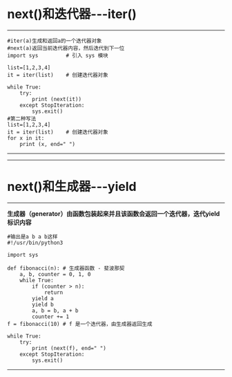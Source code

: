 # next()和迭代器---iter()<br> 
---------------------------------------------------------
```
#iter(a)生成和返回a的一个迭代器对象
#next(a)返回当前迭代器内容，然后迭代到下一位
import sys         # 引入 sys 模块
 
list=[1,2,3,4]
it = iter(list)    # 创建迭代器对象
 
while True:
    try:
        print (next(it))
    except StopIteration:
        sys.exit()
#第二种写法
list=[1,2,3,4]
it = iter(list)    # 创建迭代器对象
for x in it:
    print (x, end=" ")
```
---------------------------------------------------------
---------------------------------------------------------
# next()和生成器---yield <br> 
---------------------------------------------------------
**生成器（generator）由函数包装起来并且该函数会返回一个迭代器，迭代yield标识内容**
```
#输出是a b a b这样
#!/usr/bin/python3
 
import sys
 
def fibonacci(n): # 生成器函数 - 斐波那契
    a, b, counter = 0, 1, 0
    while True:
        if (counter > n): 
            return
        yield a
        yield b
        a, b = b, a + b
        counter += 1
f = fibonacci(10) # f 是一个迭代器，由生成器返回生成
 
while True:
    try:
        print (next(f), end=" ")
    except StopIteration:
        sys.exit()
```
---------------------------------------------------------

